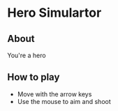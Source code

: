 # Hero Simulartor
## About
You're a hero
## How to play
- Move with the arrow keys
- Use the mouse to aim and shoot
